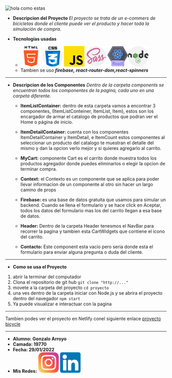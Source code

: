 # 
![hola como estas](https://media.giphy.com/media/d4JCPoUtBpuUYATMrf/giphy.gif)

* **Descripcion del Proyecto**
    *El proyecto se trata de un e-commers de bicicletas donde el cliente puede ver el producto y hacer toda la simulación de compra.*

* **Tecnologías usadas**
    - ![HTML5](/public/icons/html-5.png) ![Css](/public/icons/css.png) ![JavaScript](/public/icons/js.png) ![Sass](/public/icons/sass.png) ![React](/public/icons/react.png)![Nodejs](/public/icons/nodejs.png)
    - Tambien se uso ***firebase, react-router-dom,react-spinners***
---
* **Descripcion de los Componentes**
     *Dentro de la carpeta components se encuentran todos los componentes de la pagina, cada uno en una carpeta diferente.*

    * **ItemListContainer:** dentro de esta carpeta vamos a encontrar 3 componentes, (ItemListConteiner, ItemList, Item), estos son los encargador de armar el catalogo de productos que podran ver el Home o página de inicio.
    
    * **ItemDetailContainer:** cuenta con los componentes ItemDetailContainer y ItemDetail, e ItemCount estos componentes al seleccionar un producto del catalogo te muestran el detalle del mismo y dan la opcion verlo mejor y si quieres agregarlo al carrito.

    * **MyCart:** componente Cart es el carrito donde muestra todos los productos agregador donde puedes eliminarlos o elegir la opcion de terminar compra.

    * **Context:** el Contexto es un componente que se aplica para poder llevar informacion de un componente al otro sin hacer un largo camino de props 

    * **Firebase:** es una base de datos gratuita que usamos para simular un backend. Cuando se llena el formulario y se hace click en Aceptar, todos los datos del formulario mas los del carrito llegan a esa base de datos.

    * **Header:** Dentro de la carpeta Header tenesmos el NavBar para recorrer la pagina y tambien esta CartWidgets que contiene el icono del carrito.

    * **Contacto:** Este component esta vacio pero seria donde esta el formulario para enviar alguna pregunta o duda del cliente.

---
* **Como se usa el Proyecto**
1. abrir la terminar del computador
2. Clona el repositorio de git hub
    ``` git clone "http://..." ```
3. movete a la carpeta del proyecto
    ``` cd proyecto ```
4. una ves dentro de la carpeta iniciar con Node.js y se abrira el proyecto dentro del navegador
    ``` npm start ```
5. Ya puede visualizar e interactuar con la pagina
---
Tambien podes ver el proyecto en Netlify conel siguiente enlace  [proyecto bicycle](https://practical-nobel-3171a9.netlify.app/)

---
- **Alumno: Gonzalo Arroyo**
- **Camada: 19770**
- **Fecha: 29/01/2022**
- **Mis Redes:** [![](/public/icons/instagram.png)](https://www.instagram.com/) [![](/public/icons/linkedin.png)](https://www.linkedin.com/feed/?trk=guest_homepage-basic_nav-header-signin)
